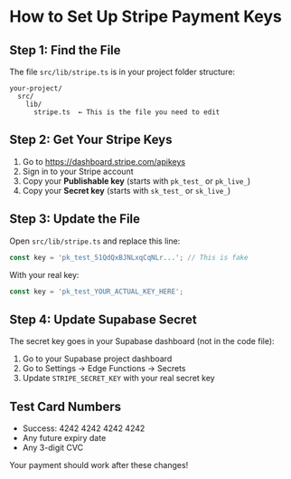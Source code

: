 # How to Set Up Stripe Payment Keys

## Step 1: Find the File
The file `src/lib/stripe.ts` is in your project folder structure:
```
your-project/
  src/
    lib/
      stripe.ts  ← This is the file you need to edit
```

## Step 2: Get Your Stripe Keys
1. Go to https://dashboard.stripe.com/apikeys
2. Sign in to your Stripe account
3. Copy your **Publishable key** (starts with `pk_test_` or `pk_live_`)
4. Copy your **Secret key** (starts with `sk_test_` or `sk_live_`)

## Step 3: Update the File
Open `src/lib/stripe.ts` and replace this line:
```javascript
const key = 'pk_test_51QdQxBJNLxqCqNLr...'; // This is fake
```

With your real key:
```javascript
const key = 'pk_test_YOUR_ACTUAL_KEY_HERE';
```

## Step 4: Update Supabase Secret
The secret key goes in your Supabase dashboard (not in the code file):
1. Go to your Supabase project dashboard
2. Go to Settings → Edge Functions → Secrets
3. Update `STRIPE_SECRET_KEY` with your real secret key

## Test Card Numbers
- Success: 4242 4242 4242 4242
- Any future expiry date
- Any 3-digit CVC

Your payment should work after these changes!